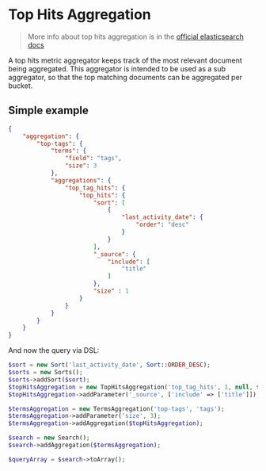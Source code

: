 # Top Hits Aggregation

> More info about top hits aggregation is in the [official elasticsearch docs][1]

A top hits metric aggregator keeps track of the most relevant document
being aggregated. This aggregator is intended to be used as a sub aggregator,
so that the top matching documents can be aggregated per bucket.

## Simple example

```JSON
{
    "aggregation": {
        "top-tags": {
            "terms": {
                "field": "tags",
                "size": 3
            },
            "aggregations": {
                "top_tag_hits": {
                    "top_hits": {
                        "sort": [
                            {
                                "last_activity_date": {
                                    "order": "desc"
                                }
                            }
                        ],
                        "_source": {
                            "include": [
                                "title"
                            ]
                        },
                        "size" : 1
                    }
                }
            }
        }
    }
}
```

And now the query via DSL:

```php
$sort = new Sort('last_activity_date', Sort::ORDER_DESC);
$sorts = new Sorts();
$sorts->addSort($sort);
$topHitsAggregation = new TopHitsAggregation('top_tag_hits', 1, null, $sorts);
$topHitsAggregation->addParameter('_source', ['include' => ['title']]);

$termsAggregation = new TermsAggregation('top-tags', 'tags');
$termsAggregation->addParameter('size', 3);
$termsAggregation->addAggregation($topHitsAggregation);

$search = new Search();
$search->addAggregation($termsAggregation);

$queryArray = $search->toArray();
```

[1]: https://www.elastic.co/guide/en/elasticsearch/reference/current/search-aggregations-metrics-top-hits-aggregation.html
